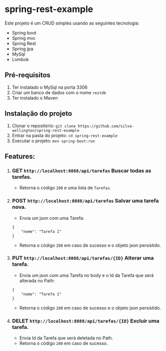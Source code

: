 # spring-rest-example

Este projeto é um CRUD simples usando as seguintes tecnologia:
- Spring boot
- Spring mvc
- Spring Rest
- Spring jpa
- MySql
- Lombok

## Pré-requisitos
1. Ter instalado o MySql na porta 3306
2. Criar um banco de dados com o nome `restdb`
3. Ter instalado o Maven

## Instalação do projeto
1. Clonar o repositório: `git clone https://github.com/silva-wellington/spring-rest-example`
2. Entrar na pasta do projeto: `cd spring-rest-example`
3. Executar o projeto: `mvn spring-boot:run`

## Features:

1. ### GET `http://localhost:8088/api/tarefas` Buscar todas as tarefas.
   - Retorna o código `200` e uma lista de `Tarefas`.

2. ### POST `http://localhost:8088/api/tarefas` Salvar uma tarefa nova.

   - Envia um json com uma Tarefa: 
	~~~
	{
		"nome": "Tarefa 1"
	}
	~~~

   - Retorna o código `200` em caso de sucesso e o objeto json persistido.

3. ### PUT `http://localhost:8088/api/tarefas/{ID}` Alterar uma tarefa.

   - Envia um json com uma Tarefa no body e o Id da Tarefa que será alterada no Path: 
	~~~
	{
		"nome": "Tarefa 1"
	}
	~~~

   - Retorna o código `200` em caso de sucesso e o objeto json persistido.

4. ### DELET `http://localhost:8088/api/tarefas/{ID}` Excluir uma tarefa.
   - Envia Id da Tarefa que será deletada no Path.
   - Retorna o código `200` em caso de sucesso.



